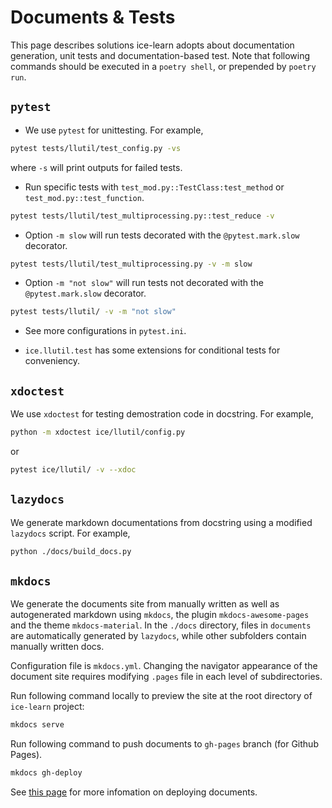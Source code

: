 # Documents & Tests

This page describes solutions ice-learn adopts about documentation generation, unit tests and documentation-based test. Note that following commands should be executed in a `poetry shell`, or prepended by `poetry run`.

## `pytest`

- We use `pytest` for unittesting. For example,

```bash
pytest tests/llutil/test_config.py -vs
```

where `-s` will print outputs for failed tests.

- Run specific tests with `test_mod.py::TestClass:test_method` or `test_mod.py::test_function`.

```bash
pytest tests/llutil/test_multiprocessing.py::test_reduce -v
```

- Option `-m slow` will run tests decorated with the `@pytest.mark.slow` decorator.

```bash
pytest tests/llutil/test_multiprocessing.py -v -m slow
```

- Option `-m "not slow"` will run tests not decorated with the `@pytest.mark.slow` decorator.

```bash
pytest tests/llutil/ -v -m "not slow"
```

- See more configurations in `pytest.ini`.

- `ice.llutil.test` has some extensions for conditional tests for conveniency.

## `xdoctest`

We use `xdoctest` for testing demostration code in docstring. For example,

```bash
python -m xdoctest ice/llutil/config.py
```

or

```bash
pytest ice/llutil/ -v --xdoc
```

## `lazydocs`

We generate markdown documentations from docstring using a modified `lazydocs` script. For example,

```bash
python ./docs/build_docs.py
```

## `mkdocs`

We generate the documents site from manually written as well as autogenerated markdown using `mkdocs`, the plugin `mkdocs-awesome-pages` and the theme `mkdocs-material`. In the `./docs` directory, files in `documents` are automatically generated by `lazydocs`, while other subfolders contain manually written docs.

Configuration file is `mkdocs.yml`. Changing the navigator appearance of the document site requires modifying `.pages` file in each level of subdirectories.

Run following command locally to preview the site at the root directory of `ice-learn` project:

```bash
mkdocs serve
```

Run following command to push documents to `gh-pages` branch (for Github Pages).

```bash
mkdocs gh-deploy
```

See [this page](https://www.mkdocs.org/user-guide/deploying-your-docs/) for more infomation on deploying documents.
